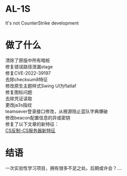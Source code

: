 # AL-1S
It's not CounterStrike development
# 做了什么
清除了原版中所有暗桩<br>
修复错误路径泄漏stage<br>
修复CVE-2022-39197<br>
去除checksum8特征<br>
修改原生主题样式Swing UI为flatlaf<br>
修复图标问题<br>
去除凭证读取<br>
更改ja3s指纹<br>
teamsever登录接口修改，从根源阻止蓝队字典爆破<br>
修改beacon配置信息的异或密钥<br>
修复了以下文章的新特征：<br>
[CS反制-CS服务器新特征](https://cloud.tencent.com/developer/article/1967094)
# 结语
一次实验性学习项目，拥有很多不足之处。后期或许会？....

